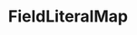 ---
optionsClassName: FieldLiteralMapOptions
optionsClassFullName: MigrationTools.Tools.FieldLiteralMapOptions
configurationSamples:
- name: defaults
  description: 
  code: >-
    {
      "MigrationTools": {
        "CommonTools": {
          "FieldMappingTool": {
            "FieldMapDefaults": {
              "FieldLiteralMap": {}
            }
          }
        }
      }
    }
  sampleFor: MigrationTools.Tools.FieldLiteralMapOptions
- name: Classic
  description: 
  code: >-
    {
      "$type": "FieldLiteralMapOptions",
      "WorkItemTypeName": null,
      "targetField": null,
      "value": null,
      "Enabled": false,
      "ApplyTo": null
    }
  sampleFor: MigrationTools.Tools.FieldLiteralMapOptions
description: missng XML code comments
className: FieldLiteralMap
typeName: FieldMaps
architecture: 
options:
- parameterName: ApplyTo
  type: List
  description: missng XML code comments
  defaultValue: missng XML code comments
- parameterName: Enabled
  type: Boolean
  description: If set to `true` then the Fieldmap will run. Set to `false` and the processor will not run.
  defaultValue: missng XML code comments
- parameterName: targetField
  type: String
  description: missng XML code comments
  defaultValue: missng XML code comments
- parameterName: value
  type: String
  description: missng XML code comments
  defaultValue: missng XML code comments
- parameterName: WorkItemTypeName
  type: String
  description: missng XML code comments
  defaultValue: missng XML code comments
status: missng XML code comments
processingTarget: missng XML code comments
classFile: /src/MigrationTools.Clients.AzureDevops.ObjectModel/Tools/FieldMappingTool/FieldMaps/FieldLiteralMap.cs
optionsClassFile: /src/MigrationTools/Tools/FieldMappingTool/FieldMaps/FieldLiteralMapOptions.cs

redirectFrom:
- /Reference/FieldMaps/FieldLiteralMapOptions/
layout: reference
toc: true
permalink: /Reference/FieldMaps/FieldLiteralMap/
title: FieldLiteralMap
categories:
- FieldMaps
- 
topics:
- topic: notes
  path: /FieldMaps/FieldLiteralMap-notes.md
  exists: false
  markdown: ''
- topic: introduction
  path: /FieldMaps/FieldLiteralMap-introduction.md
  exists: false
  markdown: ''

---